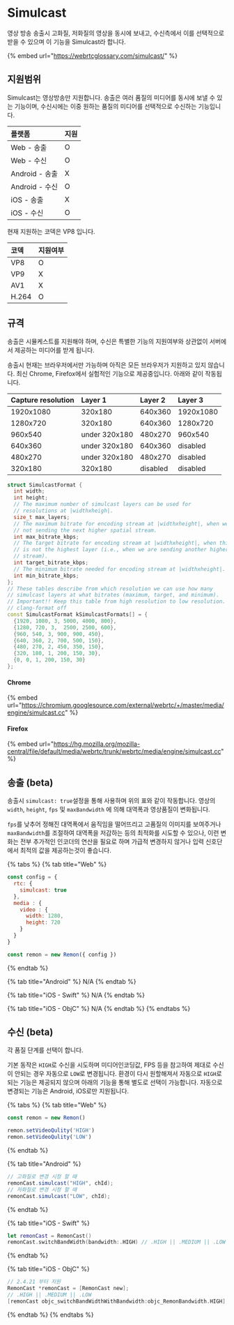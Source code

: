 # Simulcast

영상 방송 송출시 고화질, 저화질의 영상을 동시에 보내고, 수신측에서 이를 선택적으로 받을 수 있으며 이 기능을 Simulcast라 합니다. 

{% embed url="https://webrtcglossary.com/simulcast/" %}

## 지원범위

Simulcast는 영상방송만 지원합니다. 송출은 여러 품질의 미디어를 동시에 보낼 수 있는 기능이며, 수신시에는 이중 원하는 품질의 미디어를 선택적으로 수신하는 기능입니다.

| 플랫폼 | 지원 |
| :--- | :--- |
| Web - 송출 | O |
| Web - 수신 | O |
| Android - 송출 | X |
| Android - 수신 | O |
| iOS - 송출 | X |
| iOS - 수신 | O |

현재 지원하는 코덱은 VP8 입니다.

| 코덱 | 지원여부 |
| :--- | :--- |
| VP8 | O |
| VP9 | X |
| AV1 | X |
| H.264 | O |

## 규격

송출은 시뮬케스트를 지원해야 하며, 수신은 특별한 기능의 지원여부와 상관없이 서버에서 제공하는 미디어를 받게 됩니다.

송출시 현재는 브라우저에서만 가능하며 아직은 모든 브라우저가 지원하고 있지 않습니다. 최신 Chrome, Firefox에서 실험적인 기능으로 제공중입니다. 아래와 같이 작동됩니다.

| **Capture resolution** | Layer 1 | Layer 2 | Layer 3 |
| :--- | :--- | :--- | :--- |
| 1920x1080 | 320x180 | 640x360 | 1920x1080 |
| 1280x720 | 320x180 | 640x360 | 1280x720 |
| 960x540 | under 320x180 | 480x270 | 960x540 |
| 640x360 | under 320x180 | 640x360 | disabled |
| 480x270 | under 320x180 | 480x270 | disabled |
| 320x180 | 320x180 | disabled | disabled |

```cpp
struct SimulcastFormat {
  int width;
  int height;
  // The maximum number of simulcast layers can be used for
  // resolutions at |widthxheigh|.
  size_t max_layers;
  // The maximum bitrate for encoding stream at |widthxheight|, when we are
  // not sending the next higher spatial stream.
  int max_bitrate_kbps;
  // The target bitrate for encoding stream at |widthxheight|, when this layer
  // is not the highest layer (i.e., when we are sending another higher spatial
  // stream).
  int target_bitrate_kbps;
  // The minimum bitrate needed for encoding stream at |widthxheight|.
  int min_bitrate_kbps;
};
// These tables describe from which resolution we can use how many
// simulcast layers at what bitrates (maximum, target, and minimum).
// Important!! Keep this table from high resolution to low resolution.
// clang-format off
const SimulcastFormat kSimulcastFormats[] = {
  {1920, 1080, 3, 5000, 4000, 800},
  {1280, 720, 3,  2500, 2500, 600},
  {960, 540, 3, 900, 900, 450},
  {640, 360, 2, 700, 500, 150},
  {480, 270, 2, 450, 350, 150},
  {320, 180, 1, 200, 150, 30},
  {0, 0, 1, 200, 150, 30}
};
```

#### Chrome

{% embed url="https://chromium.googlesource.com/external/webrtc/+/master/media/engine/simulcast.cc" %}

#### Firefox

{% embed url="https://hg.mozilla.org/mozilla-central/file/default/media/webrtc/trunk/webrtc/media/engine/simulcast.cc" %}

## 송출 \(beta\)

송출시 `simulcast: true`설정을 통해 사용하며 위의 표와 같이 작동합니다.  영상의 `width`, `height`, `fps` 및 `maxBandwidth` 에 의해 대역폭과 영상품질이 변화됩니다. 

`fps`를 낮추어 정해진 대역폭에서 움직임을 떨어뜨리고 고품질의 이미지를 보여주거나 `maxBandwidth`를 조절하여 대역폭을 저감하는 등의 최적화를 시도할 수 있으나, 이런 변화는 전부 추가적인 인코더의 연산을 필요로 하며 가급적 변경하지 않거나 입력 신호단에서 최적의 값을 제공하는것이 좋습니다.

{% tabs %}
{% tab title="Web" %}
```javascript
const config = {
  rtc: {
    simulcast: true
  },
  media : {
    video : {
      width: 1280,
      height: 720
    }
  }
}

const remon = new Remon({ config })
```
{% endtab %}

{% tab title="Android" %}
N/A
{% endtab %}

{% tab title="iOS - Swift" %}
N/A
{% endtab %}

{% tab title="iOS - ObjC" %}
N/A
{% endtab %}
{% endtabs %}

## 수신 \(beta\)

각 품질 단계를 선택이 합니다. 

기본 동작은 `HIGH`로 수신을 시도하며 미디어인코딩값, FPS 등을 참고하여 제대로 수신이 안되는 경우 자동으로 `LOW`로 변경됩니다. 환경이 다시 원할해져서 자동으로 `HIGH`로 되는 기능은 제공되지 않으며 아래의 기능을 통해 별도로 선택이 가능합니다. 자동으로 변경되는 기능은 Android, iOS로만 지원됩니다.

{% tabs %}
{% tab title="Web" %}
```javascript
const remon = new Remon()

remon.setVideoQulity('HIGH')
remon.setVideoQulity('LOW')
```
{% endtab %}

{% tab title="Android" %}
```java
// 고화질로 변경 시청 할 때
remonCast.simulcast("HIGH", chId);
// 저화질로 변경 시청 할 때
remonCast.simulcast("LOW", chId);
```
{% endtab %}

{% tab title="iOS - Swift" %}
```swift
let remonCast = RemonCast()
remonCast.switchBandWidth(bandwidth:.HIGH) // .HIGH || .MEDIUM || .LOW 
```
{% endtab %}

{% tab title="iOS - ObjC" %}
```objectivec
// 2.4.21 부터 지원
RemonCast *remonCast = [RemonCast new];
// .HIGH || .MEDIUM || .LOW
[remonCast objc_switchBandWidthWithBandwidth:objc_RemonBandwidth.HIGH];
```
{% endtab %}
{% endtabs %}



